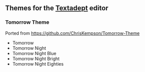 ## Themes for the [Textadept](http://code.google.com/p/textadept/) editor

### Tomorrow Theme
Ported from <https://github.com/ChrisKempson/Tomorrow-Theme>

- Tomorrow
- Tomorrow Night
- Tomorrow Night Blue
- Tomorrow Night Bright
- Tomorrow Night Eighties

